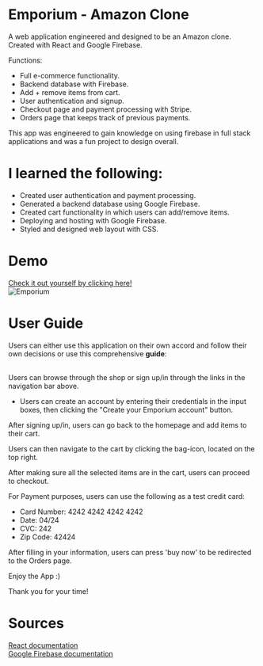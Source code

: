 # Emporium - Amazon Clone
<p>
A web application engineered and designed to be an Amazon clone. Created with React and Google Firebase.  

Functions:  
* Full e-commerce functionality.
* Backend database with Firebase.
* Add + remove items from cart.
* User authentication and signup. 
* Checkout page and payment processing with Stripe.
* Orders page that keeps track of previous payments.
 
This app was engineered to gain knowledge on using firebase in full stack applications and was a fun project to design overall. 
</p>

# I learned the following:
<ul>
    <li>
    Created user authentication and payment processing.
    </li>
    <li>
    Generated a backend database using Google Firebase.
    </li>
    <li>
    Created cart functionality in which users can add/remove items.
    </li>
    <li>
    Deploying and hosting with Google Firebase. 
    </li>
    <li>
    Styled and designed web layout with CSS.
    </li>
</ul>

# Demo
<a href="https://clone-d0660.web.app/" target="_blank"> Check it out yourself by clicking here!</a>  
![Emporium](https://media.giphy.com/media/X2eKQ9hrAzjRRijHNd/giphy.gif)

# User Guide 
<p>
Users can either use this application on their own accord and follow their own decisions or use this comprehensive <strong>guide</strong>:
<br>
<br>

Users can browse through the shop or sign up/in through the links in the navigation bar above.  

- Users can create an account by entering their credentials in the input boxes, then clicking the "Create your Emporium account" button.

After signing up/in, users can go back to the homepage and add items to their cart.  

Users can then navigate to the cart by clicking the bag-icon, located on the top right. 

After making sure all the selected items are in the cart, users can proceed to checkout.  

For Payment purposes, users can use the following as a test credit card:

 * Card Number: 4242 4242 4242 4242
 * Date: 04/24
 * CVC: 242
 * Zip Code: 42424

 After filling in your information, users can press 'buy now' to be redirected to the Orders page.

 Enjoy the App :)

 Thank you for your time!
</p>

# Sources
<a href="https://reactjs.org/docs/getting-started.html"> React documentation <a>  
<a href='https://firebase.google.com/docs/'>Google Firebase documentation </a>  